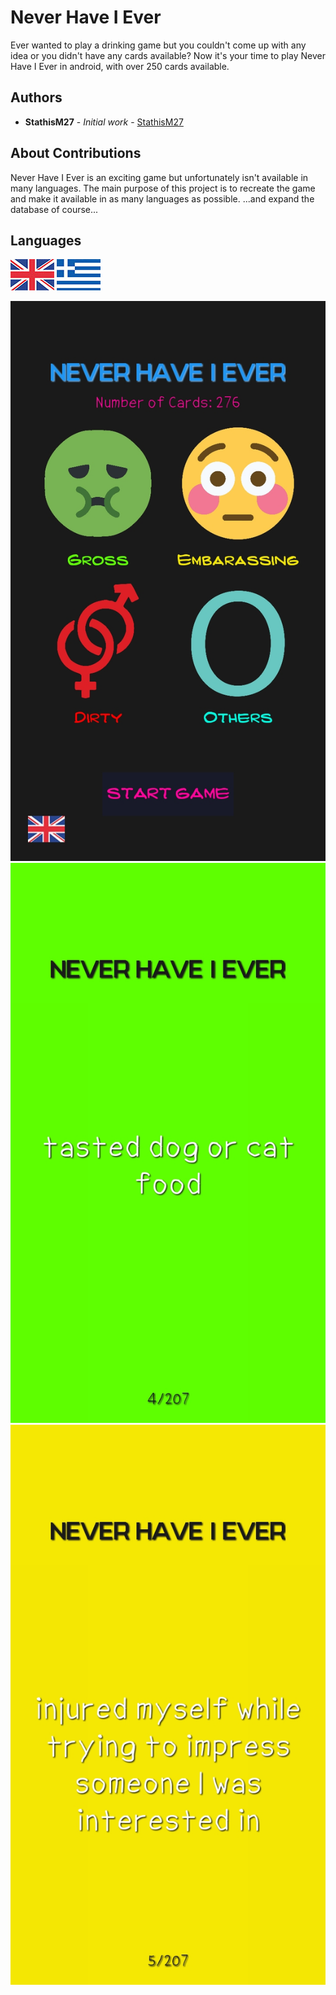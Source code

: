 # Never Have I Ever

Ever wanted to play a drinking game but you couldn't come up with any idea or you didn't have any cards available?
Now it's your time to play Never Have I Ever in android, with over 250 cards available.

## Authors

* **StathisM27** - *Initial work* - [StathisM27](https://github.com/stathism27)

## About Contributions

Never Have I Ever is an exciting game but unfortunately isn't available in many languages.
The main purpose of this project is to recreate the game and make it available in as many languages as possible.
...and expand the database of course...

## Languages
![English](https://github.com/stathism27/Never-Have-I-Ever/blob/master/app/src/main/res/drawable/en.jpg)
![Greek](https://github.com/stathism27/Never-Have-I-Ever/blob/master/app/src/main/res/drawable/gr.jpg)

![Screenshot](https://github.com/stathism27/Never-Have-I-Ever/blob/master/screenshots/1.jpg)
![Screenshot](https://github.com/stathism27/Never-Have-I-Ever/blob/master/screenshots/3.jpg)
![Screenshot](https://github.com/stathism27/Never-Have-I-Ever/blob/master/screenshots/4.jpg)
